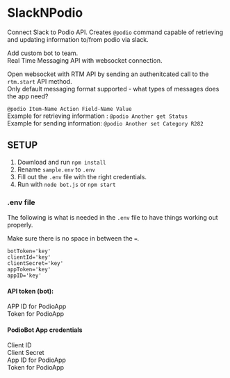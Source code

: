 # SlackNPodio

Connect Slack to Podio API. Creates `@podio` command capable of retrieving and updating information to/from podio via slack.

Add custom bot to team.<br>
Real Time Messaging API with websocket connection.

Open websocket with RTM API by sending an authenitcated call to the `rtm.start` API method.<br>
Only default messaging format supported - what types of messages does the app need?

`@podio Item-Name Action Field-Name Value`<br>
Example for retrieving information : `@podio Another get Status`<br>
Example for sending information: `@podio Another set Category R282`

## SETUP

1. Download and run `npm install`
2. Rename `sample.env` to `.env`
3. Fill out the `.env` file with the right credentials.
4. Run with `node bot.js` or `npm start`

### .env file

The following is what is needed in the `.env` file to have things working out properly.

Make sure there is no space in between the `=`.

```
botToken='key'
clientId='key'
clientSecret='key'
appToken='key'
appID='key'
```

#### API token (bot):

APP ID for PodioApp<br>
Token for PodioApp

#### PodioBot App credentials

Client ID<br>
Client Secret<br>
App ID for PodioApp<br>
Token for PodioApp
